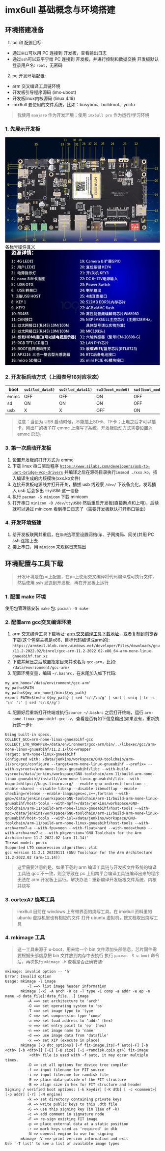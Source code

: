 # imx6ull 基础概念与环境搭建


## 环境搭建准备

1. pc 和 配置目标:
  - 通过`串口`可以用 PC 连接到 开发板，查看输出日志
  - 通过`ssh`可以亚平宁给 PC 连接到 开发板，并进行控制和数据交换
    开发板默认登录用户名: `root`，无密码
2. pc 开发环境配置:
  - arm 交叉编译工具链环境
  - 开发板引导程序源码 (imx-uboot)
  - 开发板linux内核源码 (linux 4.19)
  - imx6ull 要使用的文件系统，比如：busybox、buildroot、yocto

> 我使用 `manjaro` 作为开发环境；使用 `imx6ull pro` 作为运行/学习环境

### 1. 先展示开发板
![开发板](/pic/imx6ull/000-banzi.jpg)
各标号硬件含义
![开发板](/pic/imx6ull/001-banzi.jpg)

### 2. 开发板启动方式（上图表号16对应状态）
|boot|`sw1(lcd_data5)`|`sw2(lcd_data11)`|`sw3(boot_mode0)`|`sw4(boot_mode1)`|
|---|---|---|---|---|
|emmc|OFF|OFF|ON|OFF|
|sd|ON|ON|ON|OFF|
|usb|X|X|OFF|ON|

> 注意：当设为 USB 启动时候，不能插上SD卡、TF卡；上电之后才可以插卡。刚出厂的板子在 emmc 上烧写了系统，开发板启动方式需要设置为 emmc 启动。

### 3. 第一次启动开发板
1. 设置开发板的打开方式为 emmc
2. 下载 linux 串口驱动程序 [`https://www.silabs.com/developers/usb-to-uart-bridge-vcp-drivers`](https://www.silabs.com/developers/usb-to-uart-bridge-vcp-drivers) 并编译之后在源码目录执行`insmod ./xxx.ko`，插入编译生成的内核模块(xxx.ko文件)
3. 连接开发板电源线并打开开关，插拔 usb 线观察 `/dev/` 下设备变化，发现插入 usb 后会多出 `ttyUSB0` 这一设备
4. 执行 `pacman -S minicom` 下载 minicom 
5. 打开串口 `minicom -D /dev/ttyUSB0` 然后重启开发板(直接断点和上电)，后续就可以通过 minicom 看到串口日志了（需要开发板默认打开串口输出）

### 4. 开发环境搭建
1. 给开发板联网并重启，在`系统`选项里设置网络(ip、子网掩码、网关)并用 PC ssh 连接上去
2. 接上串口，用 `minicom` 来观察日志输出

## 环境配置与工具下载

> 开发环境是在pc上配置，在pc上使用交叉编译将代码编译成可执行文件，然后使用 ssh 发送到开发板，再在开发板上运行

### 1. 配置 make 环境
使用包管理器安装 `make` 包: `pacman -S make`
### 2. 配置arm gcc交叉编译环境
1. arm 交叉编译工具下载地址: [arm 交叉编译工具下载地址](https://developer.arm.com/tools-and-software/open-source-software/developer-tools/gnu-toolchain/downloads)，或者复制到浏览器下载(这个包宿主机是x86，目标代码编译成arm的): `https://armkeil.blob.core.windows.net/developer/Files/downloads/gnu/11.2-2022.02/binrel/gcc-arm-11.2-2022.02-x86_64-arm-none-linux-gnueabihf.tar.xz`
2. 下载并解压之后放置指定目录并改名为 `gcc-arm`，比如: `/data/envrionment/gcc-arm/` 
3. 配置环境变量，编辑 `~/.bashrc`，在末尾加入如下代码:
```shell
my_arm_home='/data/environment/gcc-arm'
my_path=$PATH
my_path=${my_arm_home}/bin:${my_path}
export PATH=$(echo ${my_path} | sed 's/:/\n/g' | sort | uniq | tr -s '\n' ':' | sed 's/:$//g')
```
4. 配置好后重新打开终端或执行`source ~/.bashrc` 之后打开终端，运行 `arm-none-linux-gnueabihf-gcc -v`，查看是否有如下信息输出(如果没有，重新执行这一步):
```shell
Using built-in specs.
COLLECT_GCC=arm-none-linux-gnueabihf-gcc
COLLECT_LTO_WRAPPER=/data/environment/gcc-arm/bin/../libexec/gcc/arm-none-linux-gnueabihf/11.2.1/lto-wrapper
Target: arm-none-linux-gnueabihf
Configured with: /data/jenkins/workspace/GNU-toolchain/arm-11/src/gcc/configure --target=arm-none-linux-gnueabihf --prefix= --with-sysroot=/arm-none-linux-gnueabihf/libc --with-build-sysroot=/data/jenkins/workspace/GNU-toolchain/arm-11/build-arm-none-linux-gnueabihf/install//arm-none-linux-gnueabihf/libc --with-bugurl=https://bugs.linaro.org/ --enable-gnu-indirect-function --enable-shared --disable-libssp --disable-libmudflap --enable-checking=release --enable-languages=c,c++,fortran --with-gmp=/data/jenkins/workspace/GNU-toolchain/arm-11/build-arm-none-linux-gnueabihf/host-tools --with-mpfr=/data/jenkins/workspace/GNU-toolchain/arm-11/build-arm-none-linux-gnueabihf/host-tools --with-mpc=/data/jenkins/workspace/GNU-toolchain/arm-11/build-arm-none-linux-gnueabihf/host-tools --with-isl=/data/jenkins/workspace/GNU-toolchain/arm-11/build-arm-none-linux-gnueabihf/host-tools --with-arch=armv7-a --with-fpu=neon --with-float=hard --with-mode=thumb --with-arch=armv7-a --with-pkgversion='GNU Toolchain for the Arm Architecture 11.2-2022.02 (arm-11.14)'
Thread model: posix
Supported LTO compression algorithms: zlib
gcc version 11.2.1 20220111 (GNU Toolchain for the Arm Architecture 11.2-2022.02 (arm-11.14))
```
> 这里需要注意的是，如果下载的 arm 编译工具链与开发板文件系统的编译工具链 gcc 不一致，则会导致在 pc 上用跨平台编译工具链编译出来的程序无法在 arm 开发板上运行。解决办法：重新编译开发板根文件系统、内核并烧写

### 3. cortexA7 烧写工具
> imx6ull 目前在 windows 上有带界面的烧写工具。在 imx6ull 资料里的 ubuntu 虚拟机里也有相应的文件
打开 ubuntu 虚拟机，按文档取出烧写工具

### 4. mkimage 工具
> 这一工具来源于 u-boot，用来给一个 bin 文件添加头部信息，芯片固件需要根据头部信息把 bin 文件放到内存中去执行
执行 `pacman -S u-boot` 命令后，再次执行 `mkimage -h` 查看是否正确安装:
```shell
mkimage: invalid option -- 'h'
Error: Invalid option
Usage: mkimage -l image
          -l ==> list image header information
       mkimage [-x] -A arch -O os -T type -C comp -a addr -e ep -n name -d data_file[:data_file...] image
          -A ==> set architecture to 'arch'
          -O ==> set operating system to 'os'
          -T ==> set image type to 'type'
          -C ==> set compression type 'comp'
          -a ==> set load address to 'addr' (hex)
          -e ==> set entry point to 'ep' (hex)
          -n ==> set image name to 'name'
          -d ==> use image data from 'datafile'
          -x ==> set XIP (execute in place)
       mkimage [-D dtc_options] [-f fit-image.its|-f auto|-F] [-b <dtb> [-b <dtb>]] [-E] [-B size] [-i <ramdisk.cpio.gz>] fit-image
           <dtb> file is used with -f auto, it may occur multiple times.
          -D => set all options for device tree compiler
          -f => input filename for FIT source
          -i => input filename for ramdisk file
          -E => place data outside of the FIT structure
          -B => align size in hex for FIT structure and header
Signing / verified boot options: [-k keydir] [-K dtb] [ -c <comment>] [-p addr] [-r] [-N engine]
          -k => set directory containing private keys
          -K => write public keys to this .dtb file
          -G => use this signing key (in lieu of -k)
          -c => add comment in signature node
          -F => re-sign existing FIT image
          -p => place external data at a static position
          -r => mark keys used as 'required' in dtb
          -N => openssl engine to use for signing
       mkimage -V ==> print version information and exit
Use '-T list' to see a list of available image types
```


